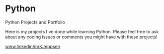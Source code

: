 # Python
Python Projects and Portfolio

Here is my projects I've done while learning Python. Please feel free to ask about any coding issues or comments you might have with these projects!

www.linkedin/in/KJeppsen
